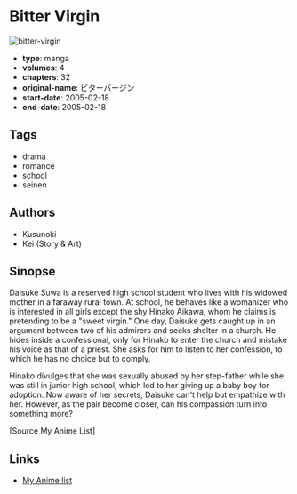# Bitter Virgin

![bitter-virgin](https://cdn.myanimelist.net/images/manga/2/55379.jpg)

-   **type**: manga
-   **volumes**: 4
-   **chapters**: 32
-   **original-name**: ビターバージン
-   **start-date**: 2005-02-18
-   **end-date**: 2005-02-18

## Tags

-   drama
-   romance
-   school
-   seinen

## Authors

-   Kusunoki
-   Kei (Story & Art)

## Sinopse

Daisuke Suwa is a reserved high school student who lives with his widowed mother in a faraway rural town. At school, he behaves like a womanizer who is interested in all girls except the shy Hinako Aikawa, whom he claims is pretending to be a "sweet virgin." One day, Daisuke gets caught up in an argument between two of his admirers and seeks shelter in a church. He hides inside a confessional, only for Hinako to enter the church and mistake his voice as that of a priest. She asks for him to listen to her confession, to which he has no choice but to comply.

Hinako divulges that she was sexually abused by her step-father while she was still in junior high school, which led to her giving up a baby boy for adoption. Now aware of her secrets, Daisuke can't help but empathize with her. However, as the pair become closer, can his compassion turn into something more?

[Source My Anime List]

## Links

-   [My Anime list](https://myanimelist.net/manga/1162/Bitter_Virgin)
